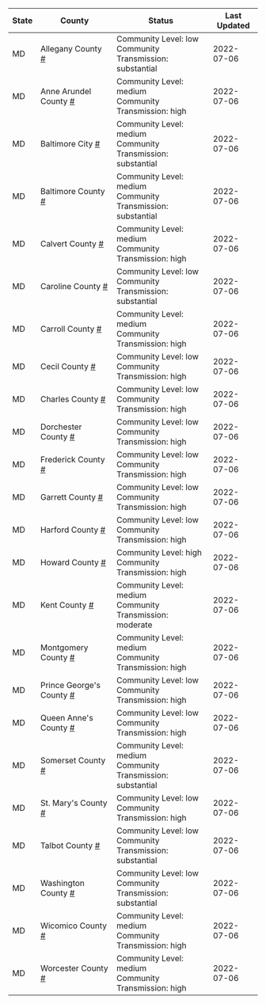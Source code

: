 State | County | Status | Last Updated
--- | --- | --- | --- 
MD | Allegany County <a href="#allegany_county">#</a> | <a name="allegany_county"></a>Community Level: low<br/>Community Transmission: substantial | 2022-07-06
MD | Anne Arundel County <a href="#anne_arundel_county">#</a> | <a name="anne_arundel_county"></a>Community Level: medium<br/>Community Transmission: high | 2022-07-06
MD | Baltimore City <a href="#baltimore_city">#</a> | <a name="baltimore_city"></a>Community Level: medium<br/>Community Transmission: substantial | 2022-07-06
MD | Baltimore County <a href="#baltimore_county">#</a> | <a name="baltimore_county"></a>Community Level: medium<br/>Community Transmission: substantial | 2022-07-06
MD | Calvert County <a href="#calvert_county">#</a> | <a name="calvert_county"></a>Community Level: medium<br/>Community Transmission: high | 2022-07-06
MD | Caroline County <a href="#caroline_county">#</a> | <a name="caroline_county"></a>Community Level: low<br/>Community Transmission: substantial | 2022-07-06
MD | Carroll County <a href="#carroll_county">#</a> | <a name="carroll_county"></a>Community Level: medium<br/>Community Transmission: high | 2022-07-06
MD | Cecil County <a href="#cecil_county">#</a> | <a name="cecil_county"></a>Community Level: low<br/>Community Transmission: high | 2022-07-06
MD | Charles County <a href="#charles_county">#</a> | <a name="charles_county"></a>Community Level: low<br/>Community Transmission: high | 2022-07-06
MD | Dorchester County <a href="#dorchester_county">#</a> | <a name="dorchester_county"></a>Community Level: low<br/>Community Transmission: high | 2022-07-06
MD | Frederick County <a href="#frederick_county">#</a> | <a name="frederick_county"></a>Community Level: low<br/>Community Transmission: high | 2022-07-06
MD | Garrett County <a href="#garrett_county">#</a> | <a name="garrett_county"></a>Community Level: low<br/>Community Transmission: high | 2022-07-06
MD | Harford County <a href="#harford_county">#</a> | <a name="harford_county"></a>Community Level: low<br/>Community Transmission: high | 2022-07-06
MD | Howard County <a href="#howard_county">#</a> | <a name="howard_county"></a>Community Level: high<br/>Community Transmission: high | 2022-07-06
MD | Kent County <a href="#kent_county">#</a> | <a name="kent_county"></a>Community Level: medium<br/>Community Transmission: moderate | 2022-07-06
MD | Montgomery County <a href="#montgomery_county">#</a> | <a name="montgomery_county"></a>Community Level: medium<br/>Community Transmission: high | 2022-07-06
MD | Prince George's County <a href="#prince_george's_county">#</a> | <a name="prince_george's_county"></a>Community Level: low<br/>Community Transmission: high | 2022-07-06
MD | Queen Anne's County <a href="#queen_anne's_county">#</a> | <a name="queen_anne's_county"></a>Community Level: low<br/>Community Transmission: high | 2022-07-06
MD | Somerset County <a href="#somerset_county">#</a> | <a name="somerset_county"></a>Community Level: medium<br/>Community Transmission: substantial | 2022-07-06
MD | St. Mary's County <a href="#st._mary's_county">#</a> | <a name="st._mary's_county"></a>Community Level: low<br/>Community Transmission: high | 2022-07-06
MD | Talbot County <a href="#talbot_county">#</a> | <a name="talbot_county"></a>Community Level: low<br/>Community Transmission: substantial | 2022-07-06
MD | Washington County <a href="#washington_county">#</a> | <a name="washington_county"></a>Community Level: low<br/>Community Transmission: substantial | 2022-07-06
MD | Wicomico County <a href="#wicomico_county">#</a> | <a name="wicomico_county"></a>Community Level: medium<br/>Community Transmission: high | 2022-07-06
MD | Worcester County <a href="#worcester_county">#</a> | <a name="worcester_county"></a>Community Level: medium<br/>Community Transmission: high | 2022-07-06
